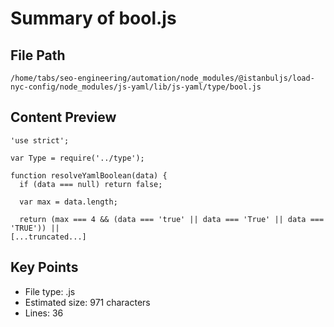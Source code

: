 # Summary of bool.js
  
## File Path
`/home/tabs/seo-engineering/automation/node_modules/@istanbuljs/load-nyc-config/node_modules/js-yaml/lib/js-yaml/type/bool.js`

## Content Preview
```
'use strict';

var Type = require('../type');

function resolveYamlBoolean(data) {
  if (data === null) return false;

  var max = data.length;

  return (max === 4 && (data === 'true' || data === 'True' || data === 'TRUE')) ||
[...truncated...]
```

## Key Points
- File type: .js
- Estimated size: 971 characters
- Lines: 36
